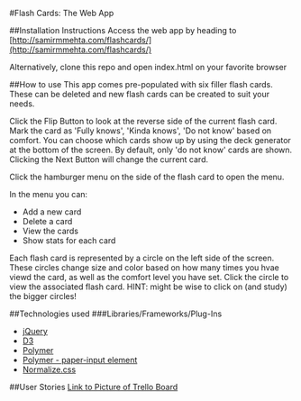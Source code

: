 #Flash Cards: The Web App

##Installation Instructions
Access the web app by heading to [http://samirmmehta.com/flashcards/](http://samirmmehta.com/flashcards/)

Alternatively, clone this repo and open index.html on your favorite browser

##How to use
This app comes pre-populated with six filler flash cards. These can be deleted and new flash cards can be created to suit your needs.

Click the Flip Button to look at the reverse side of the current flash card.
Mark the card as 'Fully knows', 'Kinda knows', 'Do not know' based on comfort.
You can choose which cards show up by using the deck generator at the bottom of the screen.
By default, only 'do not know' cards are shown.
Clicking the Next Button will change the current card.

Click the hamburger menu on the side of the flash card to open the menu.

In the menu you can:
* Add a new card
* Delete a card
* View the cards
* Show stats for each card

Each flash card is represented by a circle on the left side of the screen. These circles change size and color based on how many times you hvae viewd the card, as well as the comfort level you have set. Click the circle to view the associated flash card.  HINT: might be wise to click on (and study) the bigger circles!

##Technologies used
###Libraries/Frameworks/Plug-Ins
* [jQuery](https://jquery.com/)
* [D3](http://d3js.org/)
* [Polymer](https://www.polymer-project.org/1.0/)
* [Polymer - paper-input element](https://elements.polymer-project.org/elements/paper-input)
* [Normalize.css](https://necolas.github.io/normalize.css/)

##User Stories
[Link to Picture of Trello Board](http://imgur.com/cEvMIhf)
